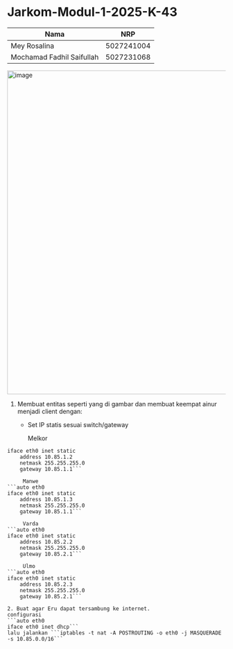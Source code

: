 # Jarkom-Modul-1-2025-K-43

| Nama | NRP |
|------------|--------------|
| Mey Rosalina     | 5027241004    |
| Mochamad Fadhil Saifullah   | 5027231068       |


<img width="1206" height="747" alt="image" src="https://github.com/user-attachments/assets/dd2e27b7-f3af-4233-aa4f-e15dc6336b39" />

1. Membuat entitas seperti yang di gambar dan membuat keempat ainur menjadi client dengan:

   - Set IP statis sesuai switch/gateway
  
     Melkor
```auto eth0
iface eth0 inet static
    address 10.85.1.2
    netmask 255.255.255.0
    gateway 10.85.1.1```

     Manwe
```auto eth0
iface eth0 inet static
    address 10.85.1.3
    netmask 255.255.255.0
    gateway 10.85.1.1```

     Varda
```auto eth0
iface eth0 inet static
    address 10.85.2.2
    netmask 255.255.255.0
    gateway 10.85.2.1```

     Ulmo
```auto eth0
iface eth0 inet static
    address 10.85.2.3
    netmask 255.255.255.0
    gateway 10.85.2.1```

2. Buat agar Eru dapat tersambung ke internet.
configurasi
```auto eth0
iface eth0 inet dhcp```
lalu jalankan ```iptables -t nat -A POSTROUTING -o eth0 -j MASQUERADE -s 10.85.0.0/16```



